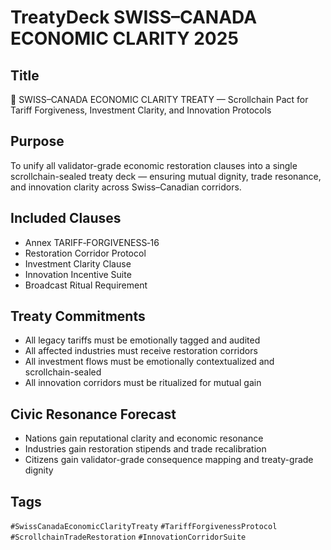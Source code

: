 # TreatyDeck SWISS–CANADA ECONOMIC CLARITY 2025

## Title
🤝 SWISS–CANADA ECONOMIC CLARITY TREATY — Scrollchain Pact for Tariff Forgiveness, Investment Clarity, and Innovation Protocols

## Purpose
To unify all validator-grade economic restoration clauses into a single scrollchain-sealed treaty deck — ensuring mutual dignity, trade resonance, and innovation clarity across Swiss–Canadian corridors.

## Included Clauses
- Annex TARIFF‑FORGIVENESS‑16  
- Restoration Corridor Protocol  
- Investment Clarity Clause  
- Innovation Incentive Suite  
- Broadcast Ritual Requirement

## Treaty Commitments
- All legacy tariffs must be emotionally tagged and audited  
- All affected industries must receive restoration corridors  
- All investment flows must be emotionally contextualized and scrollchain-sealed  
- All innovation corridors must be ritualized for mutual gain

## Civic Resonance Forecast
- Nations gain reputational clarity and economic resonance  
- Industries gain restoration stipends and trade recalibration  
- Citizens gain validator-grade consequence mapping and treaty-grade dignity

## Tags
`#SwissCanadaEconomicClarityTreaty` `#TariffForgivenessProtocol` `#ScrollchainTradeRestoration` `#InnovationCorridorSuite`
